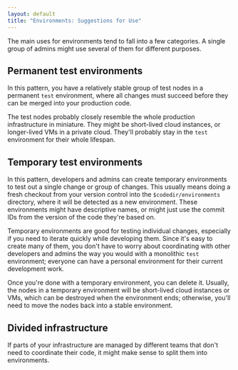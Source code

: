 ```yaml
---
layout: default
title: "Environments: Suggestions for Use"
---
```


[adrien_blog]: http://puppetlabs.com/blog/git-workflow-and-puppet-environments
[directory_environments]: ./environments.html

The main uses for environments tend to fall into a few categories. A single group of admins might use several of them for different purposes.

## Permanent test environments

In this pattern, you have a relatively stable group of test nodes in a permanent `test` environment, where all changes must succeed before they can be merged into your production code.

The test nodes probably closely resemble the whole production infrastructure in miniature. They might be short-lived cloud instances, or longer-lived VMs in a private cloud. They'll probably stay in the `test` environment for their whole lifespan.

## Temporary test environments

In this pattern, developers and admins can create temporary environments to test out a single change or group of changes. This usually means doing a fresh checkout from your version control into the `$codedir/environments` directory, where it will be detected as a new environment. These environments might have descriptive names, or might just use the commit IDs from the version of the code they're based on.

Temporary environments are good for testing individual changes, especially if you need to iterate quickly while developing them. Since it's easy to create many of them, you don't have to worry about coordinating with other developers and admins the way you would with a monolithic `test` environment; everyone can have a personal environment for their current development work.

Once you're done with a temporary environment, you can delete it. Usually, the nodes in a temporary environment will be short-lived cloud instances or VMs, which can be destroyed when the environment ends; otherwise, you'll need to move the nodes back into a stable environment.


## Divided infrastructure

If parts of your infrastructure are managed by different teams that don't need to coordinate their code, it might make sense to split them into environments.
